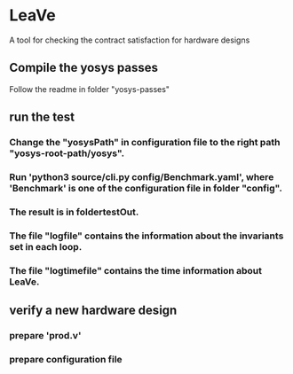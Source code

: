 # LeaVe
A tool for checking the contract satisfaction for hardware designs


## Compile the yosys passes
Follow the readme in folder "yosys-passes"



## run the test
### Change the "yosysPath" in configuration file to the right path "yosys-root-path/yosys".

### Run 'python3 source/cli.py config/Benchmark.yaml', where 'Benchmark' is one of the configuration file in folder "config".

### The result is in foldertestOut.

### The file "logfile" contains the information about the invariants set in each loop.

### The file "logtimefile" contains the time information about LeaVe.



## verify a new hardware design
### prepare 'prod.v'

### prepare configuration file

